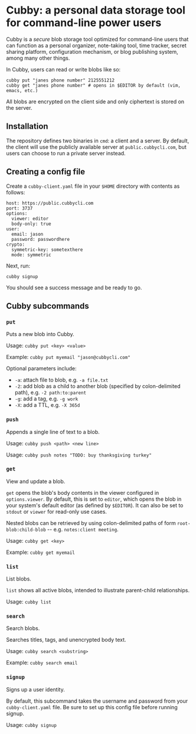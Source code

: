 # Cubby: a personal data storage tool for command-line power users
Cubby is a _secure_ blob storage tool optimized for command-line users that can function as a personal organizer, note-taking tool, time tracker, secret sharing platform, configuration mechanism, or blog publishing system, among many other things.

In Cubby, users can read or write blobs like so:

```
cubby put "janes phone number" 2125551212 
cubby get "janes phone number" # opens in $EDITOR by default (vim, emacs, etc.)
```

All blobs are encrypted on the client side and only ciphertext is stored on the server.

## Installation
The repository defines two binaries in `cmd`: a client and a server. By default, the client will use the publicly available server at `public.cubbycli.com`, but users can choose to run a private server instead.

## Creating a config file
Create a `cubby-client.yaml` file in your `$HOME` directory with contents as follows:

```
host: https://public.cubbycli.com
port: 3737
options:
  viewer: editor
  body-only: true
user:
  email: jason
  password: passwordhere 
crypto:
  symmetric-key: sometexthere 
  mode: symmetric
```

Next, run:

```
cubby signup
```

You should see a success message and be ready to go.

## Cubby subcommands

### `put`

Puts a new blob into Cubby.

Usage: `cubby put <key> <value>`

Example: `cubby put myemail "jason@cubbycli.com"`

Optional parameters include:
- `-a`: attach file to blob, e.g. `-a file.txt`
- `-2`: add blob as a child to another blob (specified by colon-delimited path), e.g. `-2 path:to:parent`
- `-g`: add a tag, e.g. `-g work`
- `-X`: add a TTL, e.g. `-X 365d`

### `push`

Appends a single line of text to a blob.

Usage: `cubby push <path> <new line>`

Usage: `cubby push notes "TODO: buy thanksgiving turkey"`

### `get`

View and update a blob. 

`get` opens the blob's body contents in the viewer configured in `options.viewer`. By default, this is set to `editor`, which opens the blob in your system's default editor (as defined by `$EDITOR`). It can also be set to `stdout` or `viewer` for read-only use cases.

Nested blobs can be retrieved by using colon-delimited paths of form `root-blob:child-blob` -- e.g. `notes:client meeting`.

Usage: `cubby get <key>`

Example: `cubby get myemail`

### `list`

List blobs. 

`list` shows all active blobs, intended to illustrate parent-child relationships.

Usage: `cubby list`

### `search`

Search blobs. 

Searches titles, tags, and unencrypted body text.

Usage: `cubby search <substring>`

Example: `cubby search email`

### `signup`

Signs up a user identity.

By default, this subcommand takes the username and password from your `cubby-client.yaml` file. Be sure to set up this config file before running signup.

Usage: `cubby signup`

